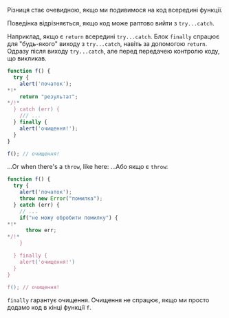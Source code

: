Різниця стає очевидною, якщо ми подивимося на код всередині функції.

Поведінка відрізняється, якщо код може раптово вийти з `try...catch`.

Наприклад, якщо є `return` всередині `try...catch`. Блок `finally` спрацює для "будь-якого" виходу з `try...catch`, навіть за допомогою `return`. Одразу після виходу `try...catch`, але перед передачею контролю коду, що викликав.

```js run
function f() {
  try {
    alert('початок');
*!*
    return "результат";
*/!*
  } catch (err) {
    /// ...
  } finally {
    alert('очищення!');
  }
}

f(); // очищення!
```

...Or when there's a `throw`, like here:
...Або якщо є `throw`:

```js run
function f() {
  try {
    alert('початок');
    throw new Error("помилка");
  } catch (err) {
    // ...
    if("не можу обробити помилку") {
*!*
      throw err;
*/!*
    }

  } finally {
    alert('очищення!')
  }
}

f(); // очищення!
```

`finally` гарантує очищення. Очищення не спрацює, якщо ми просто додамо код в кінці функції `f`.
